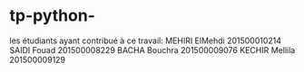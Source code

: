 # tp-python-
les étudiants ayant contribué à ce travail:
MEHIRI       ElMehdi                       201500010214 
SAIDI        Fouad                         201500008229 
BACHA        Bouchra                       201500009076 
KECHIR       Mellila                       201500009129
